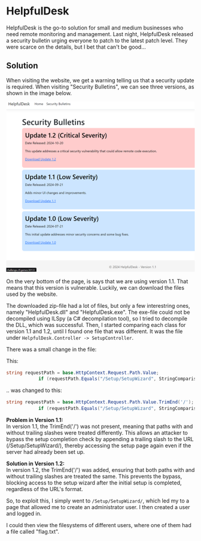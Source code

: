 # HelpfulDesk

HelpfulDesk is the go-to solution for small and medium businesses who need remote monitoring and management. Last night, HelpfulDesk released a security bulletin urging everyone to patch to the latest patch level. They were scarce on the details, but I bet that can't be good...

## Solution
When visiting the website, we get a warning telling us that a security update is required. When visiting "Security Bulletins", we can see three versions, as shown in the image below.

![alt text](image.png)

On the very bottom of the page, is says that we are using version 1.1. That means that this version is vulnerable. Luckily, we can download the files used by the website.

The downloaded zip-file had a lot of files, but only a few interestring ones, namely "HelpfulDesk.dll" and "HelpfulDesk.exe". The exe-file could not be decompiled using ILSpy (a C# decompilation tool), so I tried to decompile the DLL, which was successful. Then, I started comparing each class for version 1.1 and 1.2, until I found one file that was different. It was the file under `HelpfulDesk.Controller -> SetupController`.

There was a small change in the file:

This:

```c#
string requestPath = base.HttpContext.Request.Path.Value;
			if (requestPath.Equals("/Setup/SetupWizard", StringComparison.OrdinalIgnoreCase))
```

.. was changed to this:

```c#
string requestPath = base.HttpContext.Request.Path.Value.TrimEnd('/');
			if (requestPath.Equals("/Setup/SetupWizard", StringComparison.OrdinalIgnoreCase))
```

**Problem in Version 1.1:**\
In version 1.1, the TrimEnd('/') was not present, meaning that paths with and without trailing slashes were treated differently. This allows an attacker to bypass the setup completion check by appending a trailing slash to the URL (/Setup/SetupWizard/), thereby accessing the setup page again even if the server had already been set up.

**Solution in Version 1.2:**\
In version 1.2, the TrimEnd('/') was added, ensuring that both paths with and without trailing slashes are treated the same. This prevents the bypass, blocking access to the setup wizard after the initial setup is completed, regardless of the URL's format.

So, to exploit this, I simply went to `/Setup/SetupWizard/`, which led my to a page that allowed me to create an administrator user. I then created a user and logged in.

I could then view the filesystems of different users, where one of them had a file called "flag.txt".
